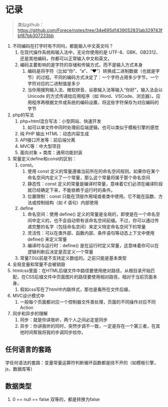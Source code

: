

# 记录

> 类似github：https://github.com/Forece/notes/tree/34e695d1439052831ab329743fbf87bb307233bb

1. 不同编码在打字时有不同吗，都能输入中文英文吗？
   1. 在现代操作系统和输入法中，无论你使用的是 UTF-8、GBK、GB2312、还是其他编码，你都可以正常输入中文和英文。
   2. 编码主要影响的是字符的存储和传输方式，而不是输入方式本身
      1. 编码是将字符（比如“你”、“a”、“❤”）转换成二进制数据（也就是字节）的过程。不同的编码方式决定了：一个字符占用多少字节，一个字符对应的二进制值是多少
      2. 当你用搜狗输入法、微软拼音、谷歌输入法等输入“你好”，输入法会以 Unicode 的方式传递给应用程序（如 Word、VSCode、浏览器）。应用程序再根据文件或系统的编码设置，将这些字符保存为对应编码的字节
2. php的写法
   1. php+html混合写法：小型网站、快速开发
      1. 如可以单文件中同时处理前后端逻辑，也可以类似于模板引擎的感觉
   2. 纯 PHP 输出 HTML：动态内容生成
   3. API接口开发等：前后端分离
   4. MVC等：中大型项目
   5. 面向对象 + 类库：通用功能封装
3. 常量定义define和const的区别：
   1. const。
      1. 使用 const 定义的常量遵循当前所在的命名空间规则。如果你在某个命名空间内定义了一个常量，那么这个常量将属于那个命名空间
      2. 静态性：const 定义的常量是编译时常量，意味着它们必须在编译阶段就已经确定下来，不能依赖于运行时的条件。
      3. 位置限制：const 只能在顶层作用域或者类中使用。它不能在函数、方法或控制结构（如 if 语句）内部使用
   2. define
      1. 命名空间：使用 define() 定义的常量是全局的，即使是在一个命名空间中定义的，也不会自动带有该命名空间前缀。不过，你可以通过传递完整的名字（包括命名空间）来定义特定命名空间下的常量
      2. 灵活性：可以在类外部、函数内部、条件语句等动态上下文中使用 define() 来定义常量
      3. 编译时与运行时：define() 是在运行时定义常量，这意味着你可以在逻辑判断后决定是否定义一个常量
   3. 常量7.0以前是不支持定义数组的。之前只能是基本类型
4. 全局变量和常量不会被销毁
5. htmlcss里面：在HTML后缀文件中路径要使用绝对路径，从根目录开始匹配，在CSS后缀文件中页面图片的路径要使用相对路径，相对于当前页面本身。
   1. 假如css写在了html中内联样式，那也是看所在文件后缀，
6. MVC设计模式中
   1. 一般每个页面都对应一个控制器文件类处理，页面的不同操作对应不同Action
7. 同步和异步的理解
   1. 同步：就是你讲我听，两个人之间必定是同步
   2. 异步：你讲我听的同时，突然步调不一致，一定是存在一个第三者，在其他时间帮我将我的步调同步给你，

## 任何语言的套路

学任何语法的套路：变量常量运算符判断循环函数都是绕不开的（如模板引擎，js，数据库等）

## 数据类型

1. 0 == null == false  双等的，都是转换为false